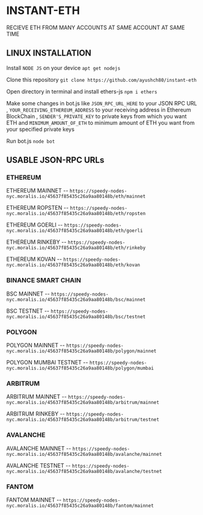# INSTANT-ETH
RECIEVE ETH FROM MANY ACCOUNTS AT SAME ACCOUNT AT SAME TIME

## LINUX INSTALLATION
Install `NODE JS` on your device `apt get nodejs`

Clone this repository `git clone https://github.com/ayushch80/instant-eth`

Open directory in terminal and install ethers-js `npm i ethers`

Make some changes in bot.js like `JSON_RPC_URL_HERE` to your JSON RPC URL , `YOUR_RECEIVING_ETHEREUM_ADDRESS` to your receiving address in Ethereum BlockChain , `SENDER'S_PRIVATE_KEY` to private keys from which you want ETH and `MINIMUM_AMOUNT_OF_ETH` to minimum amount of ETH you want from your specified private keys

Run bot.js `node bot`

## USABLE JSON-RPC URLs

### ETHEREUM
ETHEREUM MAINNET -- `https://speedy-nodes-nyc.moralis.io/45637f85435c26a9aa80148b/eth/mainnet`

ETHEREUM ROPSTEN -- `https://speedy-nodes-nyc.moralis.io/45637f85435c26a9aa80148b/eth/ropsten`

ETHEREUM GOERLI -- `https://speedy-nodes-nyc.moralis.io/45637f85435c26a9aa80148b/eth/goerli`

ETHEREUM RINKEBY -- `https://speedy-nodes-nyc.moralis.io/45637f85435c26a9aa80148b/eth/rinkeby`

ETHEREUM KOVAN -- `https://speedy-nodes-nyc.moralis.io/45637f85435c26a9aa80148b/eth/kovan`

### BINANCE SMART CHAIN
BSC MAINNET -- `https://speedy-nodes-nyc.moralis.io/45637f85435c26a9aa80148b/bsc/mainnet`

BSC TESTNET -- `https://speedy-nodes-nyc.moralis.io/45637f85435c26a9aa80148b/bsc/testnet`

### POLYGON
POLYGON MAINNET -- `https://speedy-nodes-nyc.moralis.io/45637f85435c26a9aa80148b/polygon/mainnet`

POLYGON MUMBAI TESTNET -- `https://speedy-nodes-nyc.moralis.io/45637f85435c26a9aa80148b/polygon/mumbai`

### ARBITRUM
ARBITRUM MAINNET -- `https://speedy-nodes-nyc.moralis.io/45637f85435c26a9aa80148b/arbitrum/mainnet`

ARBITRUM RINKEBY -- `https://speedy-nodes-nyc.moralis.io/45637f85435c26a9aa80148b/arbitrum/testnet`

### AVALANCHE
AVALANCHE MAINNET -- `https://speedy-nodes-nyc.moralis.io/45637f85435c26a9aa80148b/avalanche/mainnet`

AVALANCHE TESTNET -- `https://speedy-nodes-nyc.moralis.io/45637f85435c26a9aa80148b/avalanche/testnet`

### FANTOM
FANTOM MAINNET -- `https://speedy-nodes-nyc.moralis.io/45637f85435c26a9aa80148b/fantom/mainnet`
